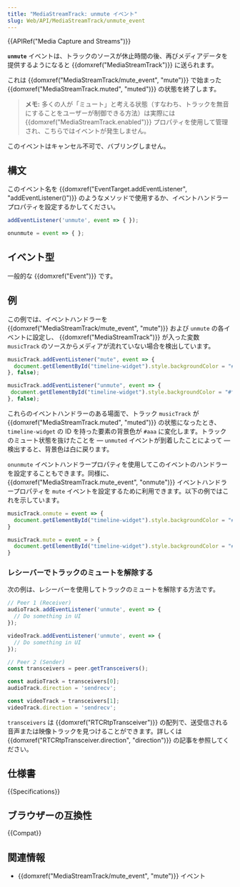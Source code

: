```yaml
---
title: "MediaStreamTrack: unmute イベント"
slug: Web/API/MediaStreamTrack/unmute_event
---
```


{{APIRef("Media Capture and Streams")}}

**`unmute`** イベントは、トラックのソースが休止時間の後、再びメディアデータを提供するようになると {{domxref("MediaStreamTrack")}} に送られます。

これは {{domxref("MediaStreamTrack/mute_event", "mute")}} で始まった {{domxref("MediaStreamTrack.muted", "muted")}} の状態を終了します。

> **メモ:** 多くの人が「ミュート」と考える状態（すなわち、トラックを無音にすることをユーザーが制御できる方法）は実際には {{domxref("MediaStreamTrack.enabled")}} プロパティを使用して管理され、こちらではイベントが発生しません。

このイベントはキャンセル不可で、バブリングしません。

## 構文

このイベント名を {{domxref("EventTarget.addEventListener", "addEventListener()")}} のようなメソッドで使用するか、イベントハンドラープロパティを設定するかしてください。

```js
addEventListener('unmute', event => { });

onunmute = event => { };
```

## イベント型

一般的な {{domxref("Event")}} です。

## 例

この例では、イベントハンドラーを {{domxref("MediaStreamTrack/mute_event", "mute")}} および `unmute` の各イベントに設定し、 {{domxref("MediaStreamTrack")}} が入った変数 `musicTrack` のソースからメディアが流れていない場合を検出しています。

```js
musicTrack.addEventListener("mute", event => {
  document.getElementById("timeline-widget").style.backgroundColor = "#aaa";
}, false);

musicTrack.addEventListener("unmute", event => {
 document.getElementById("timeline-widget").style.backgroundColor = "#fff";
}, false);
```

これらのイベントハンドラーのある場面で、トラック `musicTrack` が {{domxref("MediaStreamTrack.muted", "muted")}} の状態になったとき、 `timeline-widget` の ID を持った要素の背景色が `#aaa` に変化します。トラックのミュート状態を抜けたことを — `unmuted` イベントが到着したことによって — 検出すると、背景色は白に戻ります。

`onunmute` イベントハンドラープロパティを使用してこのイベントのハンドラーを設定することもできます。同様に、 {{domxref("MediaStreamTrack.mute_event", "onmute")}} イベントハンドラープロパティを `mute` イベントを設定するために利用できます。以下の例ではこれを示しています。

```js
musicTrack.onmute = event => {
  document.getElementById("timeline-widget").style.backgroundColor = "#aaa";
}

musicTrack.mute = event = > {
  document.getElementById("timeline-widget").style.backgroundColor = "#fff";
}
```

### レシーバーでトラックのミュートを解除する

次の例は、レシーバーを使用してトラックのミュートを解除する方法です。

```js
// Peer 1 (Receiver)
audioTrack.addEventListener('unmute', event => {
  // Do something in UI
});

videoTrack.addEventListener('unmute', event => {
  // Do something in UI
});

// Peer 2 (Sender)
const transceivers = peer.getTransceivers();

const audioTrack = transceivers[0];
audioTrack.direction = 'sendrecv';

const videoTrack = transceivers[1];
videoTrack.direction = 'sendrecv';
```

`transceivers` は {{domxref("RTCRtpTransceiver")}} の配列で、送受信される音声または映像トラックを見つけることができます。詳しくは {{domxref("RTCRtpTransceiver.direction", "direction")}} の記事を参照してください。

## 仕様書

{{Specifications}}

## ブラウザーの互換性

{{Compat}}

## 関連情報

- {{domxref("MediaStreamTrack/mute_event", "mute")}} イベント
